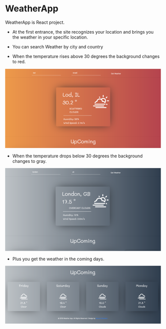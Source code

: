 # WeatherApp

WeatherApp is React project.

 - At the first entrance, the site recognizes your location and brings you the weather in your specific location.

- You can search Weather by city and country

- When the temperature rises above 30 degrees the background changes to red.

![alt text](/lod.png)

- When the temperature drops below 30 degrees the background changes to gray.

![alt text](/london.png)

- Plus you get the weather in the coming days.

![alt text](/5.png)